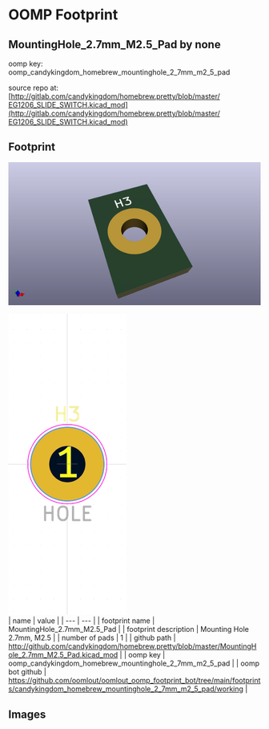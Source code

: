 # OOMP Footprint  
## MountingHole_2.7mm_M2.5_Pad  by none  
  
oomp key: oomp_candykingdom_homebrew_mountinghole_2_7mm_m2_5_pad  
  
source repo at: [http://gitlab.com/candykingdom/homebrew.pretty/blob/master/‎EG1206‎_SLIDE_SWITCH.kicad_mod](http://gitlab.com/candykingdom/homebrew.pretty/blob/master/‎EG1206‎_SLIDE_SWITCH.kicad_mod)  
## Footprint  
  
[![working_kicad_pcb_3d.png](working_kicad_pcb_3d_600.png)](working_kicad_pcb_3d.png)  
  
[![working.png](working_600.png)](working.png)  
| name | value | 
| --- | --- | 
| footprint name | MountingHole_2.7mm_M2.5_Pad | 
| footprint description | Mounting Hole 2.7mm, M2.5 | 
| number of pads | 1 | 
| github path | http://github.com/candykingdom/homebrew.pretty/blob/master/MountingHole_2.7mm_M2.5_Pad.kicad_mod | 
| oomp key | oomp_candykingdom_homebrew_mountinghole_2_7mm_m2_5_pad | 
| oomp bot github | https://github.com/oomlout/oomlout_oomp_footprint_bot/tree/main/footprints/candykingdom_homebrew_mountinghole_2_7mm_m2_5_pad/working | 
## Images  
